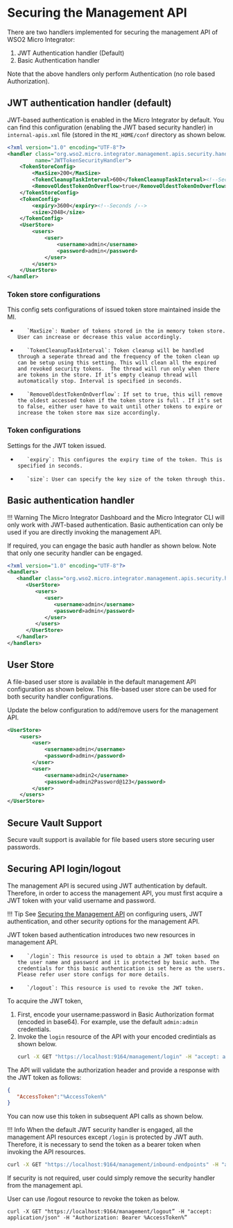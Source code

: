 # Securing the Management API
<!--
This section focuses on securing internal API. Above diagram depicts the implementation architecture of the internal API. 
Current available internal APIs:
1. Management API
2. Prometheus API (Unsecured)
-->

There are two handlers implemented for securing the management API of WSO2 Micro Integrator:

1. JWT Authentication handler (Default)
2. Basic Authentication handler

Note that the above handlers only perform Authentication (no role based Authorization).

## JWT authentication handler (default)

JWT-based authentication is enabled in the Micro Integrator by default. You can find this configuration (enabling the JWT based security handler) in `internal-apis.xml` file (stored in the `MI_HOME/conf` directory as shown below.

```xml
<?xml version="1.0" encoding="UTF-8"?>
<handler class="org.wso2.micro.integrator.management.apis.security.handler.JWTTokenSecurityHandler"
         name="JWTTokenSecurityHandler">
    <TokenStoreConfig>
        <MaxSize>200</MaxSize>
        <TokenCleanupTaskInterval>600</TokenCleanupTaskInterval><!--Seconds /-->
        <RemoveOldestTokenOnOverflow>true</RemoveOldestTokenOnOverflow>
    </TokenStoreConfig>
    <TokenConfig>
        <expiry>3600</expiry><!--Seconds /-->
        <size>2048</size>
    </TokenConfig>
    <UserStore>
        <users>
            <user>
                <username>admin</username>
                <password>admin</password>
            </user>
        </users>
    </UserStore>
</handler>
```

### Token store configurations

This config sets configurations of issued token store maintained inside the MI.
 
-        `MaxSize`: Number of tokens stored in the in memory token store. User can increase or decrease this value accordingly.
-        `TokenCleanupTaskInterval`: Token cleanup will be handled through a seperate thread and the frequency of the token clean up can be setup using this setting. This will clean all the expired and revoked security tokens.  The thread will run only when there are tokens in the store. If it’s empty cleanup thread will automatically stop. Interval is specified in seconds. 
-        `RemoveOldestTokenOnOverflow`: If set to true, this will remove the oldest accessed token if the token store is full . If it’s set to false, either user have to wait until other tokens to expire or increase the token store max size accordingly. 

### Token configurations

Settings for the JWT token issued. 

-        `expiry`: This configures the expiry time of the token. This is specified in seconds. 
-        `size`: User can specify the key size of the token through this.

## Basic authentication handler

!!! Warning
    The Micro Integrator Dashboard and the Micro Integrator CLI will only work with JWT-based authentication. Basic authentication can only be used if you are directly invoking the management API.

If required, you can engage the basic auth handler as shown below. Note that only one security handler can be engaged.

```xml
<?xml version="1.0" encoding="UTF-8"?>
<handlers>
   <handler class="org.wso2.micro.integrator.management.apis.security.handler.BasicSecurityHandler" name="BasicSecurityHandler">
      <UserStore>
         <users>
            <user>
               <username>admin</username>
               <password>admin</password>
            </user>
         </users>
      </UserStore>
   </handler>
</handlers>
```

## User Store

A file-based user store is available in the default management API configuration as shown below. This file-based user store can be used for both security handler configurations.

Update the below configuration to add/remove users for the management API.

```xml
<UserStore>
    <users>
        <user>
            <username>admin</username>
            <password>admin</password>
        </user>
        <user>
            <username>admin2</username>
            <password>admin2Password@123</password>
        </user>
    </users>
</UserStore>
```

## Secure Vault Support

Secure vault support is available for file based users store securing user passwords.

## Securing API login/logout

The management API is secured using JWT authentication by default. Therefore, in order to access the management API, you must first acquire a JWT token with your valid username and password.

!!! Tip
    See [Securing the Management API](../../setup/management-api/securing-management-api) on configuring users, JWT authentication, and other security options for the management API.

JWT token based authentication introduces two new resources in management API. 

-        `/login`: This resource is used to obtain a JWT token based on the user name and password and it is protected by basic auth. The credentials for this basic authentication is set here as the users. Please refer user store configs for more details.
-        `/logout`: This resource is used to revoke the JWT token.

To acquire the JWT token, 

1.	First, encode your username:password in Basic Authorization format (encoded in base64). For example, use the default `admin:admin` credentials.
2.	Invoke the `login` resource of the API with your encoded credintials as shown below.
	```bash
	curl -X GET "https://localhost:9164/management/login" -H "accept: application/json" -H "Authorization: Basic YWRtaW46YWRtaW4=" -k -i
	```

The API will validate the authorization header and provide a response with the JWT token as follows:

```json
{ 
   "AccessToken":"%AccessToken%"
}
```

You can now use this token in subsequent API calls as shown below. 

!!! Info
     When the default JWT security handler is engaged, all the management API resources except `/login` is protected by JWT auth. Therefore, it is necessary to send the token as a bearer token when invoking the API resources.

```bash
curl -X GET "https://localhost:9164/management/inbound-endpoints" -H "accept: application/json" -H "Authorization: Bearer %AccessToken%”
```
If security is not required, user could simply remove the security handler from the management api.

User can use /logout resource to revoke the token as below.

```
curl -X GET "https://localhost:9164/management/logout” -H "accept: application/json" -H "Authorization: Bearer %AccessToken%”
```
